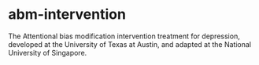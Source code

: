 # abm-intervention
The Attentional bias modification intervention treatment for depression, developed at the University of Texas at Austin, and adapted at the National University of Singapore. 
